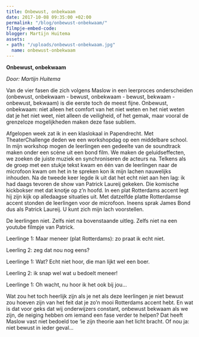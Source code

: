 ```yaml
---
title: Onbewust, onbekwaam
date: 2017-10-08 09:35:00 +02:00
permalink: "/blog/onbewust-onbekwaam/"
filmpje-embed-code: 
blogger: Martijn Huitema
assets:
- path: "/uploads/onbewust-onbekwaam.jpg"
  name: onbewust-onbekwaam
---
```


**Onbewust, onbekwaam**

*Door: Martijn Huitema* 

Van de vier fasen die zich volgens Maslow in een leerproces onderscheiden (onbewust, onbekwaam - bewust, onbekwaam - bewust, bekwaam - onbewust, bekwaam) is die eerste toch de meest fijne. Onbewust, onbekwaam: niet alleen het comfort van het niet weten en het niet weten dat je het niet weet, niet alleen de veiligheid, of het gemak, maar vooral de grenzeloze mogelijkheden maken deze fase subliem.

Afgelopen week zat ik in een klaslokaal in Papendrecht. Met TheaterChallenge deden we een workshopdag op een middelbare school. In mijn workshop mogen de leerlingen een gedeelte van de soundtrack maken onder een scène uit een bond film. We maken de geluidseffecten, we zoeken de juiste muziek en synchroniseren de acteurs na. Telkens als de groep met een stukje tekst kwam en één van de leerlingen naar de microfoon kwam om het in te spreken kon ik mijn lachen nauwelijks inhouden. Na de tweede keer legde ik uit dat het echt niet aan hen lag: ik had daags tevoren de show van Patrick Laureij gekeken. Die komische kickbokser met dat knotje op z’n hoofd. In een plat Rotterdams accent legt hij zijn kijk op alledaagse situaties uit. Met datzelfde platte Rotterdamse accent stonden de leerlingen voor de microfoon. Ineens sprak James Bond dus als Patrick Laureij. U kunt zich mijn lach voorstellen.

De leerlingen niet. Zelfs niet na bovenstaande uitleg. Zelfs niet na een youtube filmpje van Patrick. 

Leerlinge 1: Maar meneer (plat Rotterdams): zo praat ik echt niet.
 
Leerling 2: zeg dat nou nog eens? 

Leerlinge 1: Wat? Echt niet hoor, die man lijkt wel een boer. 

Leerling 2: ik snap wel wat u bedoelt meneer!

Leerlinge 1: Oh wacht, nu hoor ik het ook bij jou…

Wat zou het toch heerlijk zijn als je net als deze leerlingen je niet bewust zou hoeven zijn van het feit dat je zo’n mooi Rotterdams accent hebt. En wat is dat voor geks dat wij onderwijzers constant, onbewust bekwaam als we zijn, de neiging hebben om iemand een fase verder te helpen? Dat heeft Maslow vast niet bedoeld toe ‘ie zijn theorie aan het licht bracht. Of nou ja: niet bewust in ieder geval…
